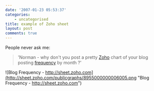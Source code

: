 ```yaml
---
date: '2007-01-23 05:53:37'
categories:
    - uncategorised
title: example of Zoho sheet
layout: post
comments: true
---
```

People never ask me:

> 'Norman - why don't you post a pretty [Zoho](http://sheet.zoho.com/)
> chart of your blog posting
> [frequency](http://www.nbrightside.com/blog/2005/12/20/whats-the-blogging-frequency-kenneth/)
> by month ?'

![Blog Frequency - http://sheet.zoho.com](http://sheet.zoho.com/publicgraphs/8955000000006005.png "Blog Frequency - http://sheet.zoho.com")
